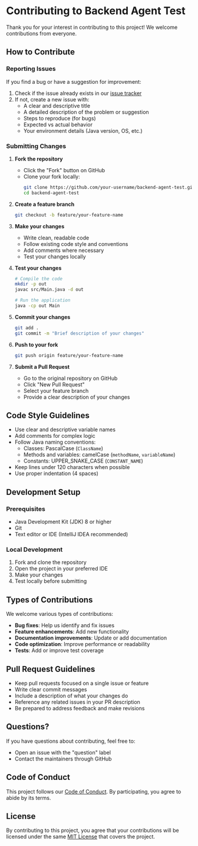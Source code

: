 # Contributing to Backend Agent Test

Thank you for your interest in contributing to this project! We welcome contributions from everyone.

## How to Contribute

### Reporting Issues

If you find a bug or have a suggestion for improvement:

1. Check if the issue already exists in our [issue tracker](https://github.com/blackchoey/backend-agent-test/issues)
2. If not, create a new issue with:
   - A clear and descriptive title
   - A detailed description of the problem or suggestion
   - Steps to reproduce (for bugs)
   - Expected vs actual behavior
   - Your environment details (Java version, OS, etc.)

### Submitting Changes

1. **Fork the repository**
   - Click the "Fork" button on GitHub
   - Clone your fork locally:
     ```bash
     git clone https://github.com/your-username/backend-agent-test.git
     cd backend-agent-test
     ```

2. **Create a feature branch**
   ```bash
   git checkout -b feature/your-feature-name
   ```

3. **Make your changes**
   - Write clean, readable code
   - Follow existing code style and conventions
   - Add comments where necessary
   - Test your changes locally

4. **Test your changes**
   ```bash
   # Compile the code
   mkdir -p out
   javac src/Main.java -d out
   
   # Run the application
   java -cp out Main
   ```

5. **Commit your changes**
   ```bash
   git add .
   git commit -m "Brief description of your changes"
   ```

6. **Push to your fork**
   ```bash
   git push origin feature/your-feature-name
   ```

7. **Submit a Pull Request**
   - Go to the original repository on GitHub
   - Click "New Pull Request"
   - Select your feature branch
   - Provide a clear description of your changes

## Code Style Guidelines

- Use clear and descriptive variable names
- Add comments for complex logic
- Follow Java naming conventions:
  - Classes: PascalCase (`ClassName`)
  - Methods and variables: camelCase (`methodName`, `variableName`)
  - Constants: UPPER_SNAKE_CASE (`CONSTANT_NAME`)
- Keep lines under 120 characters when possible
- Use proper indentation (4 spaces)

## Development Setup

### Prerequisites
- Java Development Kit (JDK) 8 or higher
- Git
- Text editor or IDE (IntelliJ IDEA recommended)

### Local Development
1. Fork and clone the repository
2. Open the project in your preferred IDE
3. Make your changes
4. Test locally before submitting

## Types of Contributions

We welcome various types of contributions:

- **Bug fixes**: Help us identify and fix issues
- **Feature enhancements**: Add new functionality
- **Documentation improvements**: Update or add documentation
- **Code optimization**: Improve performance or readability
- **Tests**: Add or improve test coverage

## Pull Request Guidelines

- Keep pull requests focused on a single issue or feature
- Write clear commit messages
- Include a description of what your changes do
- Reference any related issues in your PR description
- Be prepared to address feedback and make revisions

## Questions?

If you have questions about contributing, feel free to:
- Open an issue with the "question" label
- Contact the maintainers through GitHub

## Code of Conduct

This project follows our [Code of Conduct](CODE_OF_CONDUCT.md). By participating, you agree to abide by its terms.

## License

By contributing to this project, you agree that your contributions will be licensed under the same [MIT License](LICENSE) that covers the project.